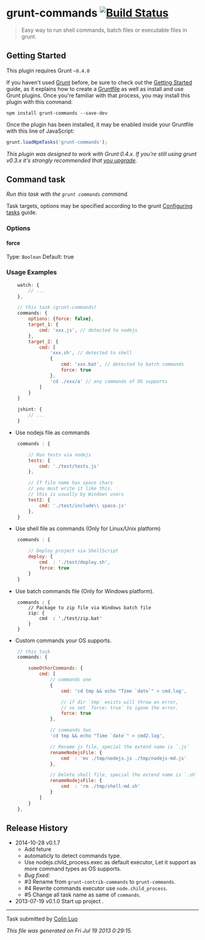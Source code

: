 # grunt-commands [![Build Status](https://secure.travis-ci.org/luozhihua/grunt-commands.png?branch=master)](http://travis-ci.org/luozhihua/grunt-commands)

> Easy way to run shell commands, batch files or executable files in grunt.

## Getting Started
This plugin requires Grunt `~0.4.0`

If you haven't used [Grunt](http://gruntjs.com/) before, be sure to check out the [Getting Started](http://gruntjs.com/getting-started) guide, as it explains how to create a [Gruntfile](http://gruntjs.com/sample-gruntfile) as well as install and use Grunt plugins. Once you're familiar with that process, you may install this plugin with this command:

```shell
npm install grunt-commands --save-dev
```

Once the plugin has been installed, it may be enabled inside your Gruntfile with this line of JavaScript:

```js
grunt.loadNpmTasks('grunt-commands');
```

*This plugin was designed to work with Grunt 0.4.x. If you're still using grunt v0.3.x it's strongly recommended that [you upgrade](http://gruntjs.com/upgrading-from-0.3-to-0.4).*


## Command task
_Run this task with the `grunt commands` command._

Task targets, options may be specified according to the grunt [Configuring tasks](http://gruntjs.com/configuring-tasks) guide.

### Options

#### force
Type: `Boolean`
Default: true

### Usage Examples

```js
    watch: {
        // ...
    },

    // this task (grunt-commands)
    commands: {
        options: {force: false},
        target_1: {
            cmd: 'xxx.js', // detected to nodejs
        },
        target_2: {
            cmd: [
                'xxx.sh', // detected to shell
                {
                    cmd: 'xxx.bat', // detected to batch commands
                    force: true
                },
                'cd ./xxx/a' // any commands of OS supports
            ]
        }
    }

    jshint: {
        // ...
    }
```

- Use nodejs file as commands
```js
    commands : {

        // Run tests via nodejs
        tests: {
            cmd: './test/tests.js'
        },

        // If file name has space chars
        // you must write it like this.
        // this is usually by Windows users
        test2: {
            cmd: './test/include\\ space.js'
        },
    }
```

- Use shell file as commands (Only for Linux/Unix platform)
```js
    commands : {

        // Deploy project via ShellScript
        deploy: {
            cmd  : './test/deploy.sh',
            force: true
        }
    }
```

- Use batch commands file (Only for Windows platform).
```
    commands : {
        // Package to zip file via Windows batch file
        zip: {
            cmd  : './test/zip.bat'
        }
    }
```

- Custom commands your OS supports.
```js
    // this task
    commands: {

        someOthorCommands: {
            cmd: [
                // commands one
                {
                    cmd: 'cd tmp && echo "Time `date`" > cmd.log',

                    // if dir `tmp` exists will throw an error,
                    // so set `force: true` to igone the error.
                    force: true
                },

                // commands two
                'cd tmp && echo "Time `date`" > cmd2.log',

                // Rename js file, special the extend name is `.js`
                renameNodejsFile: {
                    cmd  : 'mv ./tmp/nodejs.js ./tmp/nodejs-md.js'
                },

                // Delete shell file, special the extend name is `.sh`
                renameNodejsFile: {
                    cmd  : 'rm ./tmp/shell-md.sh'
                }
            ]
        }
    },
```

## Release History

- 2014-10-28 v0.1.7
    - Add feture
    - automaticly to detect commands type.
    - Use nodejs.child_process.exec as default executor, Let it support as more command types as OS supports.
  - _Bug fixed:_
  - #3 Rename from `grunt-contrib-commands` to `grunt-commands`.
  - #4 Rewrite commands executor use `node.child_process`.
  - #5 Change all task name as same of `commands`.
- 2013-07-19 v0.1.0 Start up project .

---

Task submitted by [Colin Luo](http://www.luozhihua.com/)

*This file was generated on Fri Jul 19 2013 0:29:15.*
